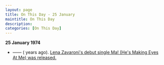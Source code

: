 ```yaml
---
layout: page
title: On This Day - 25 January
maintitle: On This Day
description: 
categories: [On This Day]
---
```


**25 January 1974**
* —— (<span id="age1"></span> years ago). [Lena Zavaroni's debut single Ma! (He's Making Eyes At Me) was released.](/discography/singles/00-ma-hes-making-eyes-at-me)

<!-- Script for calculating number of years ago -->
<script>
var dob = '19740125';
var year = Number(dob.substr(0, 4));
var month = Number(dob.substr(4, 2)) - 1;
var day = Number(dob.substr(6, 2));
var today = new Date();
var age1 = today.getFullYear() - year;
if (today.getMonth() < month || (today.getMonth() == month && today.getDate() < day)) {
  age1--;
}
document.getElementById("age1").innerHTML=age1;
</script>

